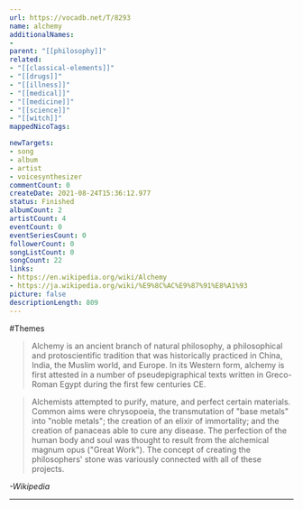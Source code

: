 ```yaml
---
url: https://vocadb.net/T/8293
name: alchemy
additionalNames: 
- 
parent: "[[philosophy]]"
related:
- "[[classical-elements]]"
- "[[drugs]]"
- "[[illness]]"
- "[[medical]]"
- "[[medicine]]"
- "[[science]]"
- "[[witch]]"
mappedNicoTags:

newTargets:
- song
- album
- artist
- voicesynthesizer
commentCount: 0
createDate: 2021-08-24T15:36:12.977
status: Finished
albumCount: 2
artistCount: 4
eventCount: 0
eventSeriesCount: 0
followerCount: 0
songListCount: 0
songCount: 22
links: 
- https://en.wikipedia.org/wiki/Alchemy
- https://ja.wikipedia.org/wiki/%E9%8C%AC%E9%87%91%E8%A1%93
picture: false
descriptionLength: 809
---
```


#Themes

>Alchemy is an ancient branch of natural philosophy, a philosophical and protoscientific tradition that was historically practiced in China, India, the Muslim world, and Europe.
In its Western form, alchemy is first attested in a number of pseudepigraphical texts written in Greco-Roman Egypt during the first few centuries CE.

>Alchemists attempted to purify, mature, and perfect certain materials.
Common aims were chrysopoeia, the transmutation of "base metals" into "noble metals"; the creation of an elixir of immortality; and the creation of panaceas able to cure any disease.
The perfection of the human body and soul was thought to result from the alchemical magnum opus ("Great Work").
The concept of creating the philosophers' stone was variously connected with all of these projects.

*-Wikipedia*

---

